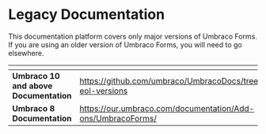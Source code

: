 # Legacy Documentation

This documentation platform covers only major versions of Umbraco Forms. If you are using an older version of Umbraco Forms, you will need to go elsewhere.

<table data-view="cards"><thead><tr><th></th><th data-hidden data-card-target data-type="content-ref"></th></tr></thead><tbody><tr><td><strong>Umbraco 10 and above Documentation</strong></td><td><a href="https://github.com/umbraco/UmbracoDocs/tree/umbraco-eol-versions/11/umbraco-forms">https://github.com/umbraco/UmbracoDocs/tree/umbraco-eol-versions</a></td></tr><tr><td><strong>Umbraco 8 Documentation</strong></td><td><a href="https://our.umbraco.com/documentation/Add-ons/UmbracoForms/">https://our.umbraco.com/documentation/Add-ons/UmbracoForms/</a></td></tr></tbody></table>
